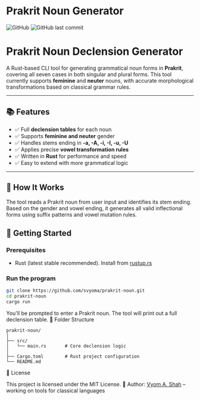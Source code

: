 # Prakrit Noun Generator  
![GitHub](https://img.shields.io/github/license/svyoma/prakrit-verb)            ![GitHub last commit](https://img.shields.io/github/last-commit/svyoma/prakrit-noun)

# Prakrit Noun Declension Generator

A Rust-based CLI tool for generating grammatical noun forms in **Prakrit**, covering all seven cases in both singular and plural forms. This tool currently supports **feminine** and **neuter** nouns, with accurate morphological transformations based on classical grammar rules.

---

## 📚 Features

- ✅ Full **declension tables** for each noun
- ✅ Supports **feminine and neuter** gender
- ✅ Handles stems ending in **-a, -A, -i, -I, -u, -U**
- ✅ Applies precise **vowel transformation rules**
- ✅ Written in **Rust** for performance and speed
- ✅ Easy to extend with more grammatical logic

---

## 🧠 How It Works

The tool reads a Prakrit noun from user input and identifies its stem ending. Based on the gender and vowel ending, it generates all valid inflectional forms using suffix patterns and vowel mutation rules.

## 🚀 Getting Started

### Prerequisites

- Rust (latest stable recommended). Install from [rustup.rs](https://rustup.rs/)

### Run the program

```bash
git clone https://github.com/svyoma/prakrit-noun.git
cd prakrit-noun
cargo run
```

You'll be prompted to enter a Prakrit noun. The tool will print out a full declension table.
📁 Folder Structure
```
prakrit-noun/
│
├── src/
│   └── main.rs       # Core declension logic
│
├── Cargo.toml        # Rust project configuration
└── README.md
```
📝 License

This project is licensed under the MIT License.
👤 Author: [Vyom A. Shah](https://github.com/svyoma) – working on tools for classical languages
